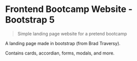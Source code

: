# Frontend Bootcamp Website - Bootstrap 5

> Simple landing page website for a pretend bootcamp

A landing page made in bootstrap (from Brad Traversy).

Contains cards, accordian, forms, modals, and more.

